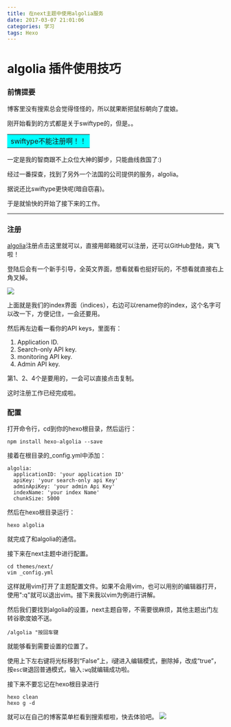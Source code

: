 ```yaml
---
title: 在next主题中使用algolia服务
date: 2017-03-07 21:01:06
categories: 学习
tags: Hexo
---
```

# algolia 插件使用技巧
### 前情提要
博客里没有搜索总会觉得怪怪的，所以就果断把鼠标朝向了度娘。

刚开始看到的方式都是关于swiftype的，但是。。

<!-- more -->

<table><tr><td bgcolor = #00ffff>swiftype不能注册啊！！</td></tr></table>

一定是我的智商跟不上众位大神的脚步，只能曲线救国了:)

经过一番探查，找到了另外一个法国的公司提供的服务，algolia。

据说还比swiftype更快呢(暗自窃喜)。

于是就愉快的开始了接下来的工作。
****
### 注册
[algolia](https://www.algolia.com/users/sign_in)注册点击这里就可以，直接用邮箱就可以注册，还可以GitHub登陆，爽飞啦！

登陆后会有一个新手引导，全英文界面，想看就看也挺好玩的，不想看就直接右上角叉掉。

![](http://i1.piimg.com/567571/0ee635676596058d.png)

上面就是我们的index界面（indices），右边可以rename你的index，这个名字可以改一下，方便记住，一会还要用。

然后再左边看一看你的API keys，里面有：

1. Application ID. 
2. Search-only API key. 
3. monitoring API key. 
4. Admin API key. 

第1、2、4个是要用的，一会可以直接点击复制。

这时注册工作已经完成啦。

### 配置
打开命令行，cd到你的hexo根目录，然后运行：

```
npm install hexo-algolia --save
```
接着在根目录的_config.yml中添加：

```
algolia:
  applicationID: 'your application ID'
  apiKey: 'your search-only api Key'
  adminApiKey: 'your admin Api Key'
  indexName: 'your index Name'
  chunkSize: 5000
```
然后在hexo根目录运行：

```
hexo algolia
```
就完成了和algolia的通信。

接下来在next主题中进行配置。

```
cd themes/next/
vim _config.yml
```
这样就用vim打开了主题配置文件。如果不会用vim，也可以用别的编辑器打开，使用":q"就可以退出vim。接下来我以vim为例进行讲解。

然后我们要找到algolia的设置，next主题自带，不需要很麻烦，其他主题出门左转谷歌度娘不送。

```
/algolia "按回车键
```
就能够看到需要设置的位置了。

使用上下左右键将光标移到“False”上，i键进入编辑模式，删除掉，改成“true”，按`esc键`退回普通模式，输入`:wq`就编辑成功啦。

接下来不要忘记在hexo根目录进行

```
hexo clean
hexo g -d
```
就可以在自己的博客菜单栏看到搜索框啦，快去体验吧。
![](http://p1.bpimg.com/567571/47cbc2dbe28e7aaa.png)